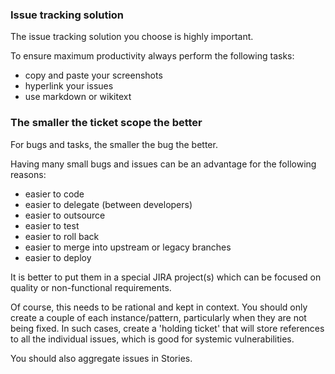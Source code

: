 ### Issue tracking solution

The issue tracking solution you choose is highly important.

To ensure maximum productivity always perform the following tasks:

  * copy and paste your screenshots
  * hyperlink your issues
  * use markdown or wikitext
  
### The smaller the ticket scope the better

For bugs and tasks, the smaller the bug the better.

Having many small bugs and issues can be an advantage for the following reasons:

 * easier to code
 * easier to delegate (between developers)
 * easier to outsource
 * easier to test
 * easier to roll back
 * easier to merge into upstream or legacy branches
 * easier to deploy
 
It is better to put them in a special JIRA project(s) which can be focused on quality or non-functional requirements.

Of course, this needs to be rational and kept in context. You should only create a couple of each instance/pattern, particularly when they are not being fixed. In such cases, create a 'holding ticket' that will store references to all the individual issues, which is good for systemic vulnerabilities.

You should also aggregate issues in Stories.
